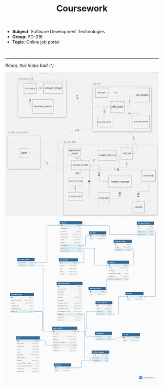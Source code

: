 <h1 align="center">Coursework</h1>

<br>

- **Subject**: Software Development Technologies  
- **Group**: PO-316  
- **Topic**: Online job portal


<br>

<hr>

_Whoa, this looks bad :^)_

<img align="center" alt="dbs" src="resources/dbs.png">

<br>

<img align="center" alt="logic model" src="resources/logic_model.png">
